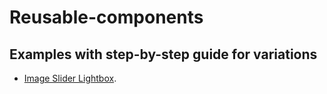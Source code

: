# Reusable-components

## Examples with step-by-step guide for variations

- [Image Slider Lightbox](https://github.com/SiteSpect-Europe/Reusable-components/tree/main/image-slider-lightbox).

